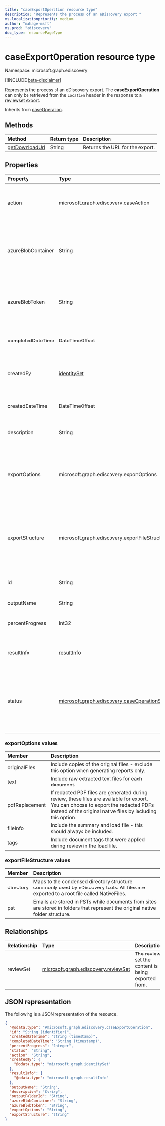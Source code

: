 ```yaml
---
title: "caseExportOperation resource type"
description: "Represents the process of an eDiscovery export."
ms.localizationpriority: medium
author: "mahage-msft"
ms.prod: "ediscovery"
doc_type: resourcePageType
---
```


# caseExportOperation resource type

Namespace: microsoft.graph.ediscovery

[!INCLUDE [beta-disclaimer](../../includes/beta-disclaimer.md)]

Represents the process of an eDiscovery export. The **caseExportOperation** can only be retrieved from the `Location` header in the response to a [reviewset export](../api/ediscovery-reviewset-export.md).

Inherits from [caseOperation](../resources/ediscovery-caseoperation.md).

## Methods

|Method|Return type|Description|
|:---|:---|:---|
|[getDownloadUrl](../api/ediscovery-caseexportoperation-getdownloadurl.md)|String| Returns the URL for the export.|

## Properties

|Property|Type|Description|
|:---|:---|:---|
|action|[microsoft.graph.ediscovery.caseAction](../resources/ediscovery-caseoperation.md#caseaction-values)| The case action for this entity will always be `contentExport`. Inherited from [caseOperation](../resources/ediscovery-caseoperation.md).|
|azureBlobContainer|String| The name of the Azure storage location where the export will be stored. This only applies to exports stored in your own Azure storage location. |
|azureBlobToken|String| The SAS token for the Azure storage location.  This only applies to exports stored in your own Azure storage location. |
|completedDateTime|DateTimeOffset| The date and time the export was completed.  Inherited from [caseOperation](../resources/ediscovery-caseoperation.md).|
|createdBy|[identitySet](../resources/identityset.md)| The user who initiated the export operation. Inherited from [caseOperation](../resources/ediscovery-caseoperation.md).|
|createdDateTime|DateTimeOffset| The date and time the export was created. Inherited from [caseOperation](../resources/ediscovery-caseoperation.md).|
|description|String| The description provided for the export. |
|exportOptions|microsoft.graph.ediscovery.exportOptions| The options provided for the export. For more details, see [reviewSet: export](../api/ediscovery-reviewset-export.md). Possible values are: `originalFiles`, `text`, `pdfReplacement`, `fileInfo`, `tags`.|
|exportStructure|microsoft.graph.ediscovery.exportFileStructure|The options provided that specify the structure of the export. For more details, see [reviewSet: export](../api/ediscovery-reviewset-export.md). Possible values are: `none`, `directory`, `pst`.|
|id|String| The ID for the operation. Read-only. Inherited from [caseOperation](../resources/ediscovery-caseoperation.md).|
|outputName|String| The name provided for the export.|
|percentProgress|Int32| The progress of the operation. Inherited from [caseOperation](../resources/ediscovery-caseoperation.md).|
|resultInfo|[resultInfo](../resources/resultinfo.md)|Contains success and failure-specific result information. Inherited from [caseOperation](../resources/ediscovery-caseoperation.md).|
|status|[microsoft.graph.ediscovery.caseOperationStatus](../resources/ediscovery-caseoperation.md#caseoperationstatus-values)|The status of the case operation. Inherited from [caseOperation](../resources/ediscovery-caseoperation.md). Possible values are: `notStarted`, `submissionFailed`, `running`, `succeeded`, `partiallySucceeded`, `failed`.|

### exportOptions values

|Member| Description |
|:---|:---|
|originalFiles| Include copies of the original files - exclude this option when generating reports only. |
|text| Include raw extracted text files for each document. |
|pdfReplacement| If redacted PDF files are generated during review, these files are available for export. You can choose to export the redacted PDFs instead of the original native files by including this option. |
|fileInfo| Include the summary and load file - this should always be included. |
|tags| Include document tags that were applied during review in the load file. |

### exportFileStructure values

|Member| Description |
|:---|:---|
|directory| Maps to the condensed directory structure commonly used by eDiscovery tools. All files are exported to a root file called NativeFiles. |
|pst| Emails are stored in PSTs while documents from sites are stored in folders that represent the original native folder structure. |

## Relationships

|Relationship|Type|Description|
|:---|:---|:---|
|reviewSet|[microsoft.graph.ediscovery.reviewSet](../resources/ediscovery-reviewset.md)| The review set the content is being exported from. |

## JSON representation

The following is a JSON representation of the resource.
<!-- {
  "blockType": "resource",
  "keyProperty": "id",
  "@odata.type": "microsoft.graph.ediscovery.caseExportOperation",
  "baseType": "microsoft.graph.ediscovery.caseOperation",
  "openType": false
}
-->

``` json
{
  "@odata.type": "#microsoft.graph.ediscovery.caseExportOperation",
  "id": "String (identifier)",
  "createdDateTime": "String (timestamp)",
  "completedDateTime": "String (timestamp)",
  "percentProgress": "Integer",
  "status": "String",
  "action": "String",
  "createdBy": {
    "@odata.type": "microsoft.graph.identitySet"
  },
  "resultInfo": {
    "@odata.type": "microsoft.graph.resultInfo"
  },
  "outputName": "String",
  "description": "String",
  "outputFolderId": "String",
  "azureBlobContainer": "String",
  "azureBlobToken": "String",
  "exportOptions": "String",
  "exportStructure": "String"
}
```
